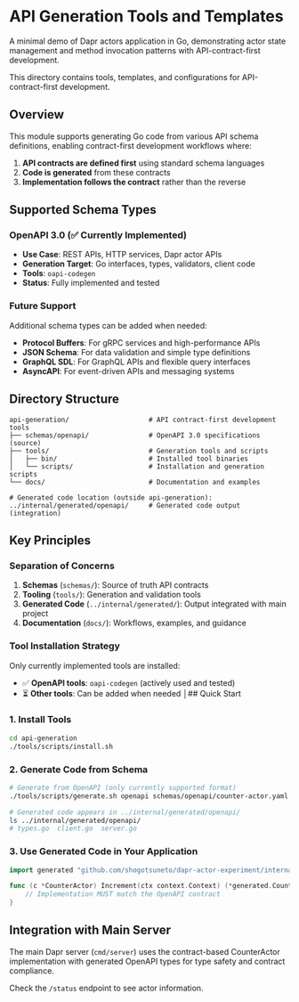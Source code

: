 # API Generation Tools and Templates

A minimal demo of Dapr actors application in Go, demonstrating actor state management and method invocation patterns with API-contract-first development.

This directory contains tools, templates, and configurations for API-contract-first development.

## Overview

This module supports generating Go code from various API schema definitions, enabling contract-first development workflows where:

1. **API contracts are defined first** using standard schema languages
2. **Code is generated** from these contracts
3. **Implementation follows the contract** rather than the reverse

## Supported Schema Types

### OpenAPI 3.0 (✅ Currently Implemented)
- **Use Case**: REST APIs, HTTP services, Dapr actor APIs
- **Generation Target**: Go interfaces, types, validators, client code
- **Tools**: `oapi-codegen`
- **Status**: Fully implemented and tested

### Future Support
Additional schema types can be added when needed:
- **Protocol Buffers**: For gRPC services and high-performance APIs
- **JSON Schema**: For data validation and simple type definitions  
- **GraphQL SDL**: For GraphQL APIs and flexible query interfaces
- **AsyncAPI**: For event-driven APIs and messaging systems

## Directory Structure

```
api-generation/                    # API contract-first development tools
├── schemas/openapi/               # OpenAPI 3.0 specifications (source)
├── tools/                         # Generation tools and scripts
│   ├── bin/                       # Installed tool binaries
│   └── scripts/                   # Installation and generation scripts
└── docs/                          # Documentation and examples

# Generated code location (outside api-generation):
../internal/generated/openapi/     # Generated code output (integration)
```

## Key Principles

### Separation of Concerns
1. **Schemas** (`schemas/`): Source of truth API contracts
2. **Tooling** (`tools/`): Generation and validation tools  
3. **Generated Code** (`../internal/generated/`): Output integrated with main project
4. **Documentation** (`docs/`): Workflows, examples, and guidance

### Tool Installation Strategy
Only currently implemented tools are installed:
- ✅ **OpenAPI tools**: `oapi-codegen` (actively used and tested)
- ⏳ **Other tools**: Can be added when needed
│## Quick Start

### 1. Install Tools
```bash
cd api-generation
./tools/scripts/install.sh
```

### 2. Generate Code from Schema
```bash
# Generate from OpenAPI (only currently supported format)
./tools/scripts/generate.sh openapi schemas/openapi/counter-actor.yaml

# Generated code appears in ../internal/generated/openapi/
ls ../internal/generated/openapi/
# types.go  client.go  server.go
```

### 3. Use Generated Code in Your Application
```go
import generated "github.com/shogotsuneto/dapr-actor-experiment/internal/generated/openapi"

func (c *CounterActor) Increment(ctx context.Context) (*generated.CounterState, error) {
    // Implementation MUST match the OpenAPI contract
}
```

## Integration with Main Server

The main Dapr server (`cmd/server`) uses the contract-based CounterActor implementation with generated OpenAPI types for type safety and contract compliance.

Check the `/status` endpoint to see actor information.